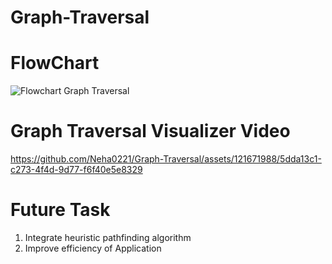 # Graph-Traversal
# FlowChart 
![Flowchart Graph Traversal](https://github.com/Neha0221/Graph-Traversal/assets/121671988/55d742fb-d270-4653-9613-1badeabf5a63)

# Graph Traversal Visualizer Video
https://github.com/Neha0221/Graph-Traversal/assets/121671988/5dda13c1-c273-4f4d-9d77-f6f40e5e8329

# Future Task
1) Integrate heuristic pathfinding algorithm
2) Improve efficiency of Application
